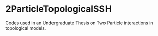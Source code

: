 # 2ParticleTopologicalSSH
Codes used in an Undergraduate Thesis on Two Particle interactions in topological models.
